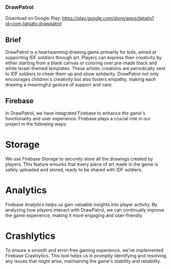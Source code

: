 ### DrawPatrol
Download on Google Play:
https://play.google.com/store/apps/details?id=com.liatsato.drawpatrol

## Brief
DrawPatrol is a heartwarming drawing game primarily for kids, aimed at supporting IDF soldiers through art.
Players can express their creativity by either starting from a blank canvas or coloring over pre-made black and white Israel-themed templates.
These artistic creations are periodically sent to IDF soldiers to cheer them up and show solidarity.
DrawPatrol not only encourages children's creativity but also fosters empathy, making each drawing a meaningful gesture of support and care.

## Firebase
In DrawPatrol, we have integrated Firebase to enhance the game's functionality and user experience.
Firebase plays a crucial role in our project in the following ways:

# Storage
We use Firebase Storage to securely store all the drawings created by players.
This feature ensures that every piece of art made in the game is safely uploaded and stored, ready to be shared with IDF soldiers.

# Analytics
Firebase Analytics helps us gain valuable insights into player activity.
By analyzing how players interact with DrawPatrol, we can continually improve the game experience, making it more engaging and user-friendly.

# Crashlytics
To ensure a smooth and error-free gaming experience, we've implemented Firebase Crashlytics.
This tool helps us in promptly identifying and resolving any issues that might arise, maintaining the game's stability and reliability.
